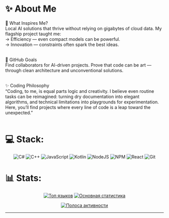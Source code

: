 # ✨ About Me<br>

🔮 What Inspires Me?<br>
Local AI solutions that thrive without relying on gigabytes of cloud data. My flagship project taught me:<br>
→ Efficiency — even compact models can be powerful.<br>
→ Innovation — constraints often spark the best ideas.<br><br>

🎯 GitHub Goals<br>
Find collaborators for AI-driven projects. Prove that code can be art — through clean architecture and unconventional solutions.<br><br>

✨ Coding Philosophy<br>
“Coding, to me, is equal parts logic and creativity. I believe even routine tasks can be reimagined: turning dry documentation into elegant algorithms, and technical limitations into playgrounds for experimentation. Here, you’ll find projects where every line of code is a leap toward the unexpected.”<br><br>

# 💻 Stack:
<div align="center">

  ![C#](https://img.shields.io/badge/c%23-%23239120.svg?style=for-the-badge&logo=csharp&logoColor=white) ![C++](https://img.shields.io/badge/c++-%2300599C.svg?style=for-the-badge&logo=c%2B%2B&logoColor=white) ![JavaScript](https://img.shields.io/badge/javascript-%23323330.svg?style=for-the-badge&logo=javascript&logoColor=%23F7DF1E) ![Kotlin](https://img.shields.io/badge/kotlin-%237F52FF.svg?style=for-the-badge&logo=kotlin&logoColor=white) ![NodeJS](https://img.shields.io/badge/node.js-6DA55F?style=for-the-badge&logo=node.js&logoColor=white) ![NPM](https://img.shields.io/badge/NPM-%23CB3837.svg?style=for-the-badge&logo=npm&logoColor=white) ![React](https://img.shields.io/badge/react-%2320232a.svg?style=for-the-badge&logo=react&logoColor=%2361DAFB) ![Git](https://img.shields.io/badge/git-%23F05033.svg?style=for-the-badge&logo=git&logoColor=white)

</div>

# 📊 Stats:

<div align="center">

  [![Топ языков](https://github-readme-stats.vercel.app/api/top-langs/?username=ActBotArt&theme=dark&hide_border=true&layout=compact&height=300&card_width=400&langs_count=6&bg_color=00000000&title_color=58A6FF)](https://github.com/ActBotArt?tab=repositories)
  [![Основная статистика](https://github-readme-stats.vercel.app/api?username=ActBotArt&theme=dark&hide_border=true&count_private=false&show_icons=true&height=300&card_width=400&bg_color=00000000&title_color=58A6FF)](https://github.com/ActBotArt?tab=repositories)

  [![Полоса активности](https://github-readme-streak-stats.herokuapp.com/?user=ActBotArt&theme=dark&hide_border=true&background=00000000&fire=DD2727&currStreakLabel=58A6FF&height=300&card_width=400)](https://github.com/ActBotArt?tab=repositories)

</div>

---


<!-- Proudly created with GPRM ( https://gprm.itsvg.in ) -->
